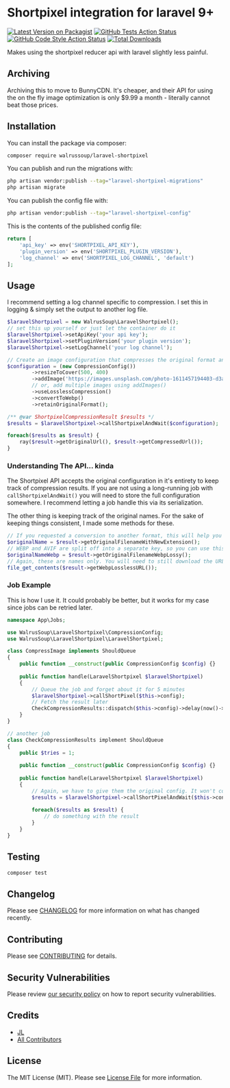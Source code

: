 # Shortpixel integration for laravel 9+

[![Latest Version on Packagist](https://img.shields.io/packagist/v/walrussoup/laravel-shortpixel.svg?style=flat-square)](https://packagist.org/packages/walrussoup/laravel-shortpixel)
[![GitHub Tests Action Status](https://img.shields.io/github/workflow/status/walrussoup/laravel-shortpixel/run-tests?label=tests)](https://github.com/walrussoup/laravel-shortpixel/actions?query=workflow%3Arun-tests+branch%3Amain)
[![GitHub Code Style Action Status](https://img.shields.io/github/workflow/status/walrussoup/laravel-shortpixel/Fix%20PHP%20code%20style%20issues?label=code%20style)](https://github.com/walrussoup/laravel-shortpixel/actions?query=workflow%3A"Fix+PHP+code+style+issues"+branch%3Amain)
[![Total Downloads](https://img.shields.io/packagist/dt/walrussoup/laravel-shortpixel.svg?style=flat-square)](https://packagist.org/packages/walrussoup/laravel-shortpixel)

Makes using the shortpixel reducer api with laravel slightly less painful.

## Archiving
Archiving this to move to BunnyCDN. It's cheaper, and their API for using the on the fly image optimization is only $9.99 a month - literally cannot beat those prices. 

## Installation

You can install the package via composer:

```bash
composer require walrussoup/laravel-shortpixel
```

You can publish and run the migrations with:

```bash
php artisan vendor:publish --tag="laravel-shortpixel-migrations"
php artisan migrate
```

You can publish the config file with:

```bash
php artisan vendor:publish --tag="laravel-shortpixel-config"
```

This is the contents of the published config file:

```php
return [
    'api_key' => env('SHORTPIXEL_API_KEY'),
    'plugin_version' => env('SHORTPIXEL_PLUGIN_VERSION'),
    'log_channel' => env('SHORTPIXEL_LOG_CHANNEL', 'default')
];
```

## Usage

I recommend setting a log channel specific to compression. I set this in logging & simply set the output to another log file.

```php
$laravelShortpixel = new WalrusSoup\LaravelShortpixel();
// set this up yourself or just let the container do it
$laravelShortpixel->setApiKey('your api key');
$laravelShortpixel->setPluginVersion('your plugin version');
$laravelShortpixel->setLogChannel('your log channel');

// Create an image configuration that compresses the original format and also outputs a webp format
$configuration = (new CompressionConfig())
        ->resizeToCover(500, 400)
        ->addImage('https://images.unsplash.com/photo-1611457194403-d3aca4cf9d11')
        // or, add multiple images using addImages()
        ->useLosslessCompression()
        ->convertToWebp()
        ->retainOriginalFormat();

/** @var ShortpixelCompressionResult $results */
$results = $laravelShortpixel->callShortpixelAndWait($configuration);

foreach($results as $result) {
    ray($result->getOriginalUrl(), $result->getCompressedUrl());
}
```

### Understanding The API... kinda
The Shortpixel API accepts the original configuration in it's entirety to keep track of compression results. If you are not using a long-running job
with `callShortpixelAndWait()` you will need to store the full configuration somewhere. I recommend letting a job handle this via its serialization.

The other thing is keeping track of the original names. For the sake of keeping things consistent, I made some methods for these.

```php
// If you requested a conversion to another format, this will help you get the original name
$originalName = $result->getOriginalFilenameWithNewExtension();
// WEBP and AVIF are split off into a separate key, so you can use this to get it I suppose
$originalNameWebp = $result->getOriginalFilenameWebpLossy();
// Again, these are names only. You will need to still download the URL from the other key, for instance:
file_get_contents($result->getWebpLosslessURL());
```

### Job Example
This is how I use it. It could probably be better, but it works for my case since jobs can be retried later.

```php
namespace App\Jobs;

use WalrusSoup\LaravelShortpixel\CompressionConfig;
use WalrusSoup\LaravelShortpixel\LaravelShortpixel;

class CompressImage implements ShouldQueue
{
    public function __construct(public CompressionConfig $config) {}
    
    public function handle(LaravelShortpixel $laravelShortpixel)
    {
        // Queue the job and forget about it for 5 minutes
        $laravelShortpixel->callShortPixel($this->config);
        // Fetch the result later
        CheckCompressionResults::dispatch($this->config)->delay(now()->addMinutes(5));
    }
}

// another job
class CheckCompressionResults implement ShouldQueue
{
    public $tries = 1;
    
    public function __construct(public CompressionConfig $config) {}
    
    public function handle(LaravelShortpixel $laravelShortpixel)
    {
        // Again, we have to give them the original config. It won't compress again, it will just return the results
        $results = $laravelShortpixel->callShortPixelAndWait($this->config);
        
        foreach($results as $result) {
            // do something with the result
        }
    }
}
```

## Testing

```bash
composer test
```

## Changelog

Please see [CHANGELOG](CHANGELOG.md) for more information on what has changed recently.

## Contributing

Please see [CONTRIBUTING](CONTRIBUTING.md) for details.

## Security Vulnerabilities

Please review [our security policy](../../security/policy) on how to report security vulnerabilities.

## Credits

- [JL](https://github.com/WalrusSoup)
- [All Contributors](../../contributors)

## License

The MIT License (MIT). Please see [License File](LICENSE.md) for more information.
